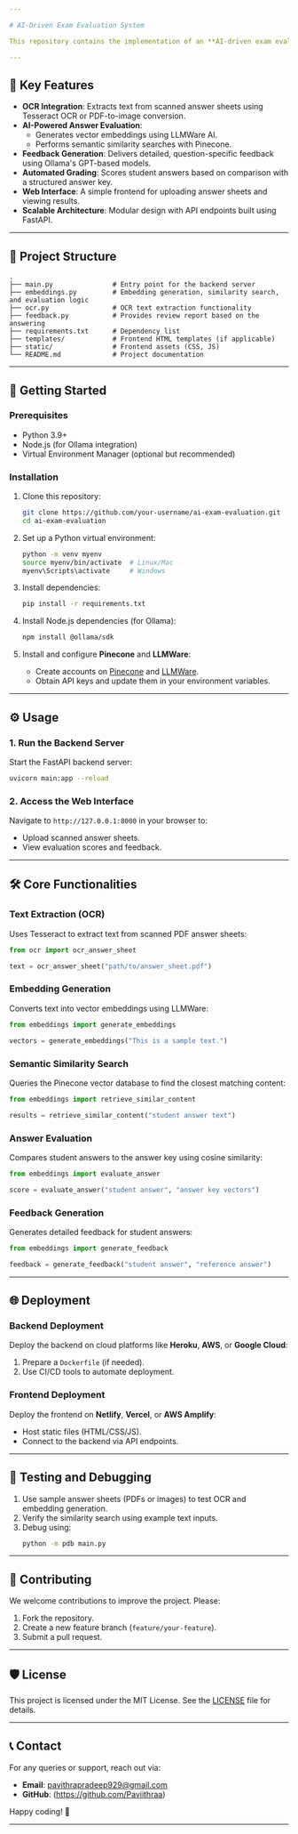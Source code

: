 ```yaml
---

# AI-Driven Exam Evaluation System

This repository contains the implementation of an **AI-driven exam evaluation system** designed to streamline the process of checking and grading answer sheets. The system uses **LLMWare AI**, **Pinecone**, and **Tesseract OCR** to extract, analyze, and evaluate student answers with high precision. It integrates **semantic similarity** and **feedback generation** to provide detailed performance insights for students.

---
```


## 🎯 **Key Features**

- **OCR Integration**: Extracts text from scanned answer sheets using Tesseract OCR or PDF-to-image conversion.
- **AI-Powered Answer Evaluation**: 
  - Generates vector embeddings using LLMWare AI.
  - Performs semantic similarity searches with Pinecone.
- **Feedback Generation**: Delivers detailed, question-specific feedback using Ollama's GPT-based models.
- **Automated Grading**: Scores student answers based on comparison with a structured answer key.
- **Web Interface**: A simple frontend for uploading answer sheets and viewing results.
- **Scalable Architecture**: Modular design with API endpoints built using FastAPI.

---

## 📁 **Project Structure**

```plaintext
.
├── main.py               # Entry point for the backend server
├── embeddings.py         # Embedding generation, similarity search, and evaluation logic
├── ocr.py                # OCR text extraction functionality
├── feedback.py           # Provides review report based on the answering     
├── requirements.txt      # Dependency list
├── templates/            # Frontend HTML templates (if applicable)
├── static/               # Frontend assets (CSS, JS)
└── README.md             # Project documentation
```

---

## 🚀 **Getting Started**

### Prerequisites

- Python 3.9+
- Node.js (for Ollama integration)
- Virtual Environment Manager (optional but recommended)

### Installation

1. Clone this repository:
   ```bash
   git clone https://github.com/your-username/ai-exam-evaluation.git
   cd ai-exam-evaluation
   ```

2. Set up a Python virtual environment:
   ```bash
   python -m venv myenv
   source myenv/bin/activate  # Linux/Mac
   myenv\Scripts\activate     # Windows
   ```

3. Install dependencies:
   ```bash
   pip install -r requirements.txt
   ```

4. Install Node.js dependencies (for Ollama):
   ```bash
   npm install @ollama/sdk
   ```

5. Install and configure **Pinecone** and **LLMWare**:
   - Create accounts on [Pinecone](https://pinecone.io/) and [LLMWare](https://llmware.com).
   - Obtain API keys and update them in your environment variables.

---

## ⚙️ **Usage**

### 1. Run the Backend Server
Start the FastAPI backend server:
```bash
uvicorn main:app --reload
```

### 2. Access the Web Interface
Navigate to `http://127.0.0.1:8000` in your browser to:
- Upload scanned answer sheets.
- View evaluation scores and feedback.

---

## 🛠️ **Core Functionalities**

### Text Extraction (OCR)
Uses Tesseract to extract text from scanned PDF answer sheets:
```python
from ocr import ocr_answer_sheet

text = ocr_answer_sheet("path/to/answer_sheet.pdf")
```

### Embedding Generation
Converts text into vector embeddings using LLMWare:
```python
from embeddings import generate_embeddings

vectors = generate_embeddings("This is a sample text.")
```

### Semantic Similarity Search
Queries the Pinecone vector database to find the closest matching content:
```python
from embeddings import retrieve_similar_content

results = retrieve_similar_content("student answer text")
```

### Answer Evaluation
Compares student answers to the answer key using cosine similarity:
```python
from embeddings import evaluate_answer

score = evaluate_answer("student answer", "answer key vectors")
```

### Feedback Generation
Generates detailed feedback for student answers:
```python
from embeddings import generate_feedback

feedback = generate_feedback("student answer", "reference answer")
```

---

## 🌐 **Deployment**

### Backend Deployment
Deploy the backend on cloud platforms like **Heroku**, **AWS**, or **Google Cloud**:
1. Prepare a `Dockerfile` (if needed).
2. Use CI/CD tools to automate deployment.

### Frontend Deployment
Deploy the frontend on **Netlify**, **Vercel**, or **AWS Amplify**:
- Host static files (HTML/CSS/JS).
- Connect to the backend via API endpoints.

---

## 🧪 **Testing and Debugging**

1. Use sample answer sheets (PDFs or images) to test OCR and embedding generation.
2. Verify the similarity search using example text inputs.
3. Debug using:
   ```bash
   python -m pdb main.py
   ```

---

## 🤝 **Contributing**

We welcome contributions to improve the project. Please:
1. Fork the repository.
2. Create a new feature branch (`feature/your-feature`).
3. Submit a pull request.

---

## 🛡️ **License**

This project is licensed under the MIT License. See the [LICENSE](LICENSE) file for details.

---

## 📞 **Contact**

For any queries or support, reach out via:

- **Email**: pavithrapradeep929@gmail.com
- **GitHub**: (https://github.com/Paviithraa)

Happy coding! 🚀

--- 
